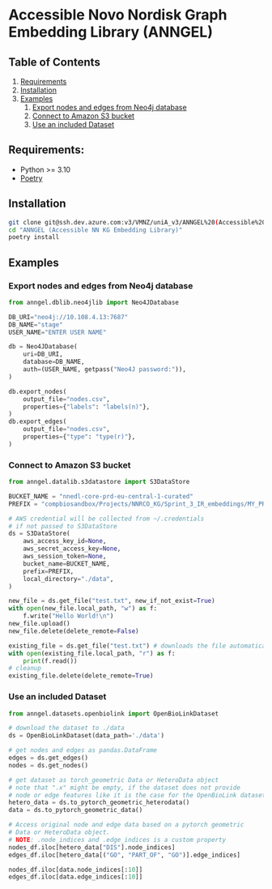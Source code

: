 # Accessible Novo Nordisk Graph Embedding Library (ANNGEL)

## Table of Contents

1. [Requirements](#requirements)
2. [Installation](#installation)
3. [Examples](#examples)
   1. [Export nodes and edges from Neo4j database](#export-nodes-and-edges-from-neo4j-database)
   2. [Connect to Amazon S3 bucket](#connect-to-amazon-s3-bucket)
   3. [Use an included Dataset](#use-an-included-dataset)

## Requirements:

- Python >= 3.10
- [Poetry](https://python-poetry.org/)

## Installation

```bash
git clone git@ssh.dev.azure.com:v3/VMNZ/uniA_v3/ANNGEL%20(Accessible%20NN%20KG%20Embedding%20Library)
cd "ANNGEL (Accessible NN KG Embedding Library)"
poetry install
```

## Examples

### Export nodes and edges from Neo4j database

```Python
from anngel.dblib.neo4jlib import Neo4JDatabase

DB_URI="neo4j://10.108.4.13:7687"
DB_NAME="stage"
USER_NAME="ENTER USER NAME"

db = Neo4JDatabase(
    uri=DB_URI,
    database=DB_NAME,
    auth=(USER_NAME, getpass("Neo4J password:")),
)

db.export_nodes(
    output_file="nodes.csv",
    properties={"labels": "labels(n)"},
)
db.export_edges(
    output_file="nodes.csv",
    properties={"type": "type(r)"},
)
```

### Connect to Amazon S3 bucket

```Python
from anngel.datalib.s3datastore import S3DataStore

BUCKET_NAME = "nnedl-core-prd-eu-central-1-curated"
PREFIX = "compbiosandbox/Projects/NNRCO_KG/Sprint_3_IR_embeddings/MY_PREFIX/"

# AWS credential will be collected from ~/.credentials
# if not passed to S3DataStore
ds = S3DataStore(
    aws_access_key_id=None,
    aws_secret_access_key=None,
    aws_session_token=None,
    bucket_name=BUCKET_NAME,
    prefix=PREFIX,
    local_directory="./data",
)

new_file = ds.get_file("test.txt", new_if_not_exist=True)
with open(new_file.local_path, "w") as f:
    f.write("Hello World!\n")
new_file.upload()
new_file.delete(delete_remote=False)

existing_file = ds.get_file("test.txt") # downloads the file automatically
with open(existing_file.local_path, "r") as f:
    print(f.read())
# cleanup
existing_file.delete(delete_remote=True)
```

### Use an included Dataset

```Python
from anngel.datasets.openbiolink import OpenBioLinkDataset

# download the dataset to ./data
ds = OpenBioLinkDataset(data_path='./data')

# get nodes and edges as pandas.DataFrame
edges = ds.get_edges()
nodes = ds.get_nodes()

# get dataset as torch_geometric Data or HeteroData object
# note that ".x" might be empty, if the dataset does not provide
# node or edge features like it is the case for the OpenBioLink dataset
hetero_data = ds.to_pytorch_geometric_heterodata()
data = ds.to_pytorch_geometric_data()

# Access original node and edge data based on a pytorch geometric
# Data or HeteroData object.
# NOTE: .node_indices and .edge_indices is a custom property
nodes_df.iloc[hetero_data["DIS"].node_indices]
edges_df.iloc[hetero_data[("GO", "PART_OF", "GO")].edge_indices]

nodes_df.iloc[data.node_indices[:10]]
edges_df.iloc[data.edge_indices[:10]]
```
